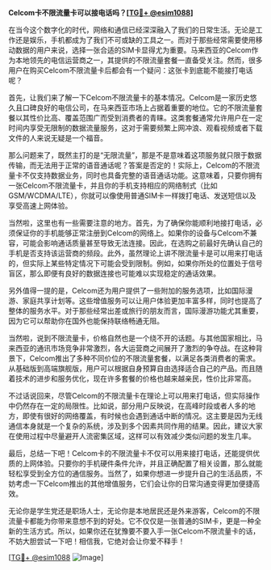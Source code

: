 **Celcom卡不限流量卡可以接电话吗？[[TG💪+ @esim1088](https://t.me/s/esim1088)]**

在当今这个数字化的时代，网络和通信已经深深融入了我们的日常生活。无论是工作还是娱乐，手机都成为了我们不可或缺的工具之一。而对于那些经常需要使用移动数据的用户来说，选择一张合适的SIM卡显得尤为重要。马来西亚的Celcom作为本地领先的电信运营商之一，其提供的不限流量套餐一直备受关注。然而，很多用户在购买Celcom不限流量卡后都会有一个疑问：这张卡到底能不能接打电话呢？

首先，让我们来了解一下Celcom不限流量卡的基本情况。Celcom是一家历史悠久且口碑良好的电信公司，在马来西亚市场上占据着重要的地位。它的不限流量套餐以其性价比高、覆盖范围广而受到消费者的青睐。这类套餐通常允许用户在一定时间内享受无限制的数据流量服务，这对于需要频繁上网冲浪、观看视频或者下载文件的人来说无疑是一个福音。

那么问题来了，既然主打的是“无限流量”，那是不是意味着这项服务就只限于数据传输，而无法用于正常的语音通话呢？答案是否定的！实际上，Celcom的不限流量卡不仅支持数据业务，同时也具备完整的语音通话功能。这意味着，只要你拥有一张Celcom不限流量卡，并且你的手机支持相应的网络制式（比如GSM/WCDMA/LTE），你就可以像使用普通SIM卡一样拨打电话、发送短信以及享受高速上网体验。

当然啦，这里也有一些需要注意的地方。首先，为了确保你能顺利地接打电话，必须保证你的手机能够正常注册到Celcom的网络上。如果你的设备与Celcom不兼容，可能会影响通话质量甚至导致无法连接。因此，在选购之前最好先确认自己的手机是否支持该运营商的频段。此外，虽然理论上讲不限流量卡是可以用来打电话的，但实际上某些特定情况下可能会受到限制。例如，如果你所处的位置处于信号盲区，那么即便有良好的数据连接也可能难以实现稳定的通话效果。

另外值得一提的是，Celcom还为用户提供了一些附加的服务选项，比如国际漫游、家庭共享计划等。这些增值服务可以让用户体验更加丰富多样，同时也提高了整体的服务水平。对于那些经常出差或旅行的朋友而言，国际漫游功能尤其重要，因为它可以帮助你在国外也能保持联络畅通无阻。

当然啦，说到不限流量卡，价格自然也是一个绕不开的话题。与其他国家相比，马来西亚的通讯市场竞争非常激烈，各大运营商之间展开了激烈的争夺战。在这种背景下，Celcom推出了多种不同价位的不限流量套餐，以满足各类消费者的需求。从基础版到高端旗舰版，用户可以根据自身预算自由选择适合自己的产品。而且随着技术的进步和服务优化，现在许多套餐的价格也越来越亲民，性价比非常高。

不过话说回来，尽管Celcom的不限流量卡在理论上可以用来打电话，但实际操作中仍然存在一定的局限性。比如说，部分用户反映说，在高峰时段或者人多的地方，即使有很好的网络覆盖，有时候也会遇到通话中断的情况。这主要是因为无线通信本身就是一个复杂的系统，涉及到多个因素共同作用的结果。因此，建议大家在使用过程中尽量避开人流密集区域，这样可以有效减少类似问题的发生几率。

最后，总结一下吧！Celcom卡的不限流量卡不仅可以用来接打电话，还能提供优质的上网体验。只要你的手机硬件条件允许，并且正确配置了相关设置，那么就能轻松享受到全方位的通信服务。当然了，如果你想进一步提升自己的生活品质，不妨考虑一下Celcom推出的其他增值服务，它们会让你的日常沟通变得更加便捷高效。

无论你是学生党还是职场人士，无论你是本地居民还是外来游客，Celcom的不限流量卡都能为你带来意想不到的好处。它不仅仅是一张普通的SIM卡，更是一种全新的生活方式。所以，如果你还在犹豫要不要入手一张Celcom不限流量卡的话，不妨大胆尝试一下吧！相信我，它绝对会让你爱不释手！

[[TG💪+ @esim1088](https://t.me/s/esim1088) ![Image](https://i.postimg.cc/4NQfJmqS/Snipaste-2025-05-13-00-14-12.png)]